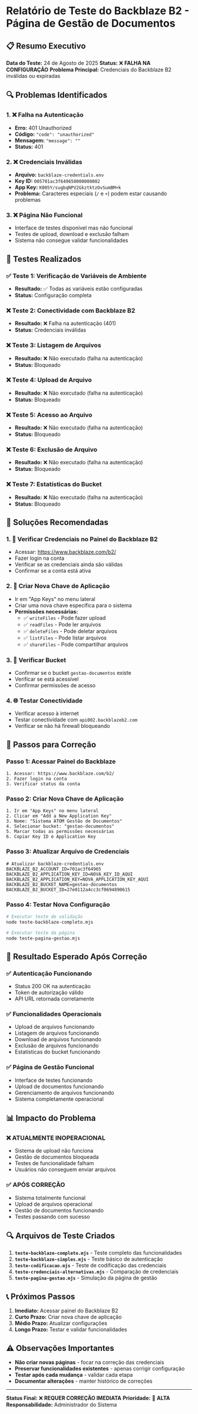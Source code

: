 # Relatório de Teste do Backblaze B2 - Página de Gestão de Documentos

## 📋 Resumo Executivo

**Data do Teste:** 24 de Agosto de 2025
**Status:** ❌ **FALHA NA CONFIGURAÇÃO**
**Problema Principal:** Credenciais do Backblaze B2 inválidas ou expiradas

## 🔍 Problemas Identificados

### 1. ❌ Falha na Autenticação
- **Erro:** 401 Unauthorized
- **Código:** `"code": "unauthorized"`
- **Mensagem:** `"message": ""`
- **Status:** 401

### 2. ❌ Credenciais Inválidas
- **Arquivo:** `backblaze-credentials.env`
- **Key ID:** `005701ac3f649650000000002`
- **App Key:** `K005Y/sugbqNPV2GkztktzOvSumBM+k`
- **Problema:** Caracteres especiais (`/` e `+`) podem estar causando problemas

### 3. ❌ Página Não Funcional
- Interface de testes disponível mas não funcional
- Testes de upload, download e exclusão falham
- Sistema não consegue validar funcionalidades

## 🧪 Testes Realizados

### ✅ Teste 1: Verificação de Variáveis de Ambiente
- **Resultado:** ✅ Todas as variáveis estão configuradas
- **Status:** Configuração completa

### ❌ Teste 2: Conectividade com Backblaze B2
- **Resultado:** ❌ Falha na autenticação (401)
- **Status:** Credenciais inválidas

### ❌ Teste 3: Listagem de Arquivos
- **Resultado:** ❌ Não executado (falha na autenticação)
- **Status:** Bloqueado

### ❌ Teste 4: Upload de Arquivo
- **Resultado:** ❌ Não executado (falha na autenticação)
- **Status:** Bloqueado

### ❌ Teste 5: Acesso ao Arquivo
- **Resultado:** ❌ Não executado (falha na autenticação)
- **Status:** Bloqueado

### ❌ Teste 6: Exclusão de Arquivo
- **Resultado:** ❌ Não executado (falha na autenticação)
- **Status:** Bloqueado

### ❌ Teste 7: Estatísticas do Bucket
- **Resultado:** ❌ Não executado (falha na autenticação)
- **Status:** Bloqueado

## 🔧 Soluções Recomendadas

### 1. 🔐 Verificar Credenciais no Painel do Backblaze B2
- Acessar: https://www.backblaze.com/b2/
- Fazer login na conta
- Verificar se as credenciais ainda são válidas
- Confirmar se a conta está ativa

### 2. 🔑 Criar Nova Chave de Aplicação
- Ir em "App Keys" no menu lateral
- Criar uma nova chave específica para o sistema
- **Permissões necessárias:**
  - ✅ `writeFiles` - Pode fazer upload
  - ✅ `readFiles` - Pode ler arquivos
  - ✅ `deleteFiles` - Pode deletar arquivos
  - ✅ `listFiles` - Pode listar arquivos
  - ✅ `shareFiles` - Pode compartilhar arquivos

### 3. 📁 Verificar Bucket
- Confirmar se o bucket `gestao-documentos` existe
- Verificar se está acessível
- Confirmar permissões de acesso

### 4. 🌐 Testar Conectividade
- Verificar acesso à internet
- Testar conectividade com `api002.backblazeb2.com`
- Verificar se não há firewall bloqueando

## 📝 Passos para Correção

### Passo 1: Acessar Painel do Backblaze
```
1. Acessar: https://www.backblaze.com/b2/
2. Fazer login na conta
3. Verificar status da conta
```

### Passo 2: Criar Nova Chave de Aplicação
```
1. Ir em "App Keys" no menu lateral
2. Clicar em "Add a New Application Key"
3. Nome: "Sistema ATOM Gestão de Documentos"
4. Selecionar bucket: "gestao-documentos"
5. Marcar todas as permissões necessárias
6. Copiar Key ID e Application Key
```

### Passo 3: Atualizar Arquivo de Credenciais
```env
# Atualizar backblaze-credentials.env
BACKBLAZE_B2_ACCOUNT_ID=701ac3f64965
BACKBLAZE_B2_APPLICATION_KEY_ID=NOVA_KEY_ID_AQUI
BACKBLAZE_B2_APPLICATION_KEY=NOVA_APPLICATION_KEY_AQUI
BACKBLAZE_B2_BUCKET_NAME=gestao-documentos
BACKBLAZE_B2_BUCKET_ID=27e0112a4cc3cf0694890615
```

### Passo 4: Testar Nova Configuração
```bash
# Executar teste de validação
node teste-backblaze-completo.mjs

# Executar teste da página
node teste-pagina-gestao.mjs
```

## 🎯 Resultado Esperado Após Correção

### ✅ Autenticação Funcionando
- Status 200 OK na autenticação
- Token de autorização válido
- API URL retornada corretamente

### ✅ Funcionalidades Operacionais
- Upload de arquivos funcionando
- Listagem de arquivos funcionando
- Download de arquivos funcionando
- Exclusão de arquivos funcionando
- Estatísticas do bucket funcionando

### ✅ Página de Gestão Funcional
- Interface de testes funcionando
- Upload de documentos funcionando
- Gerenciamento de arquivos funcionando
- Sistema completamente operacional

## 📊 Impacto do Problema

### ❌ **ATUALMENTE INOPERACIONAL**
- Sistema de upload não funciona
- Gestão de documentos bloqueada
- Testes de funcionalidade falham
- Usuários não conseguem enviar arquivos

### ✅ **APÓS CORREÇÃO**
- Sistema totalmente funcional
- Upload de arquivos operacional
- Gestão de documentos funcionando
- Testes passando com sucesso

## 🔍 Arquivos de Teste Criados

1. **`teste-backblaze-completo.mjs`** - Teste completo das funcionalidades
2. **`teste-backblaze-simples.mjs`** - Teste básico de autenticação
3. **`teste-codificacao.mjs`** - Teste de codificação das credenciais
4. **`teste-credenciais-alternativas.mjs`** - Comparação de credenciais
5. **`teste-pagina-gestao.mjs`** - Simulação da página de gestão

## 📞 Próximos Passos

1. **Imediato:** Acessar painel do Backblaze B2
2. **Curto Prazo:** Criar nova chave de aplicação
3. **Médio Prazo:** Atualizar configurações
4. **Longo Prazo:** Testar e validar funcionalidades

## ⚠️ Observações Importantes

- **Não criar novas páginas** - focar na correção das credenciais
- **Preservar funcionalidades existentes** - apenas corrigir configuração
- **Testar após cada mudança** - validar cada etapa
- **Documentar alterações** - manter histórico de correções

---

**Status Final:** ❌ **REQUER CORREÇÃO IMEDIATA**
**Prioridade:** 🔴 **ALTA**
**Responsabilidade:** Administrador do Sistema
